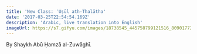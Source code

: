 ```yaml
---
title: 'New Class: ʾUṣūl ath-Thalātha'
date: '2017-03-25T22:54:54.169Z'
description: 'Arabic, live translation into English'
imageUrl: https://s7.gifyu.com/images/18738545_445758799121516_8090177270189008146_o.jpg_nc_cat106_nc_sid8024bb_nc_ohcG77N2r6xDQ4AX89HetY_nc_htscontent.fybz1-1.jpg
---
```


By Shaykh Abū Ḥamzā al-Zuwāghī.
